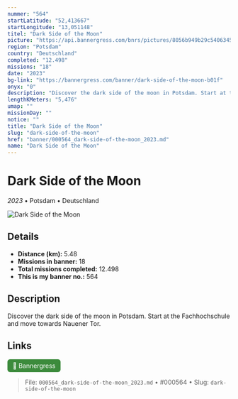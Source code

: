 ```yaml
---
nummer: "564"
startLatitude: "52,413667"
startLongitude: "13,051148"
titel: "Dark Side of the Moon"
picture: "https://api.bannergress.com/bnrs/pictures/8056b949b29c54063454af0daeea55b4"
region: "Potsdam"
country: "Deutschland"
completed: "12.498"
missions: "18"
date: "2023"
bg-link: "https://bannergress.com/banner/dark-side-of-the-moon-b01f"
onyx: "0"
description: "Discover the dark side of the moon in Potsdam. Start at the Fachhochschule and move towards Nauener Tor."
lengthKMeters: "5,476"
umap: ""
missionDay: ""
notice: ""
title: "Dark Side of the Moon"
slug: "dark-side-of-the-moon"
href: "banner/000564_dark-side-of-the-moon_2023.md"
name: "Dark Side of the Moon"
---
```

# Dark Side of the Moon

*2023* • Potsdam • Deutschland

![Dark Side of the Moon](https://api.bannergress.com/bnrs/pictures/8056b949b29c54063454af0daeea55b4)



## Details
- **Distance (km):** 5.48
- **Missions in banner:** 18
- **Total missions completed:** 12.498
- **This is my banner no.:** 564



## Description
Discover the dark side of the moon in Potsdam. Start at the Fachhochschule and move towards Nauener Tor.



## Links
<a href="https://bannergress.com/banner/dark-side-of-the-moon-b01f" target="_blank" style="display:inline-block;margin-right:8px;padding:6px 12px;background:#3c8b3c;color:#fff;text-decoration:none;border-radius:6px;">🔗 Bannergress</a>



> File: `000564_dark-side-of-the-moon_2023.md` • #000564 • Slug: `dark-side-of-the-moon`
